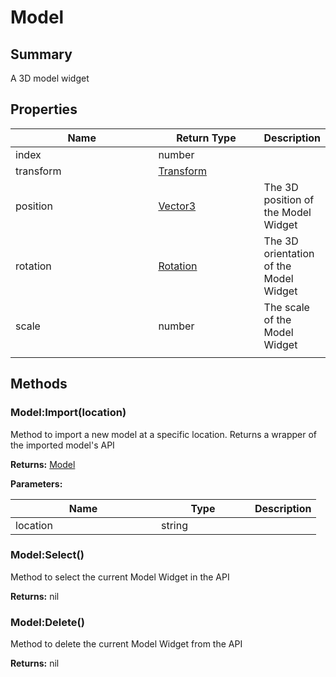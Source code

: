 
# Model

## Summary

A 3D model widget


## Properties

<table>
<thead><tr><th width="225">Name</th><th width="160">Return Type</th><th>Description</th></tr></thead>
<tbody>
<tr><td>index</td><td>number</td><td></td></tr>
<tr><td>transform</td><td><a href="transform.md">Transform</a></td><td></td></tr>
<tr><td>position</td><td><a href="vector3.md">Vector3</a></td><td>The 3D position of the Model Widget</td></tr>
<tr><td>rotation</td><td><a href="rotation.md">Rotation</a></td><td>The 3D orientation of the Model Widget</td></tr>
<tr><td>scale</td><td>number</td><td>The scale of the Model Widget</td></tr>
<tr><td></td><td></td><td></td></tr></tbody></table>




## Methods


### Model:Import(location)

Method to import a new model at a specific location. Returns a wrapper of the imported model's API

**Returns:** <a href="model.md">Model</a>


**Parameters:**

<table data-full-width="false">
<thead><tr><th width="217">Name</th><th width="134">Type</th><th>Description</th></tr></thead>
<tbody><tr><td>location</td><td>string</td><td></td></tr></tbody></table>






### Model:Select()

Method to select the current Model Widget in the API

**Returns:** nil






### Model:Delete()

Method to delete the current Model Widget from the API

**Returns:** nil






